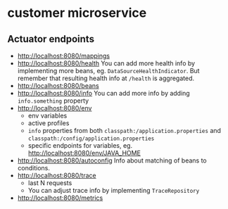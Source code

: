 customer microservice
=====================

Actuator endpoints
------------------

* [http://localhost:8080/mappings]()
* [http://localhost:8080/health]()
  You can add more health info by implementing more beans, eg. `DataSourceHealthIndicator`.
  But remember that resulting health info at `/health` is aggregated. 
* [http://localhost:8080/beans]()
* [http://localhost:8080/info]()
  You can add more info by adding `info.something` property
* [http://localhost:8080/env]()
   * env variables
   * active profiles
   * `info` properties from both `classpath:/application.properties` and `classpath:/config/application.properties`
   * specific endpoints for variables, eg. [http://localhost:8080/env/JAVA_HOME]()
* [http://localhost:8080/autoconfig]()
   Info about matching of beans to conditions.
* [http://localhost:8080/trace]()
   * last N requests
   * You can adjust trace info by implementing `TraceRepository`
* [http://localhost:8080/metrics]()
   

